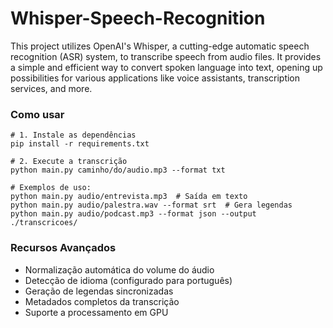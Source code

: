 # Whisper-Speech-Recognition
This project utilizes OpenAI's Whisper, a cutting-edge automatic speech recognition (ASR) system, to transcribe speech from audio files. It provides a simple and efficient way to convert spoken language into text, opening up possibilities for various applications like voice assistants, transcription services, and more.


### Como usar

```
# 1. Instale as dependências
pip install -r requirements.txt

# 2. Execute a transcrição
python main.py caminho/do/audio.mp3 --format txt

# Exemplos de uso:
python main.py audio/entrevista.mp3  # Saída em texto
python main.py audio/palestra.wav --format srt  # Gera legendas
python main.py audio/podcast.mp3 --format json --output ./transcricoes/
```

### Recursos Avançados

- Normalização automática do volume do áudio
- Detecção de idioma (configurado para português)
- Geração de legendas sincronizadas
- Metadados completos da transcrição
- Suporte a processamento em GPU
